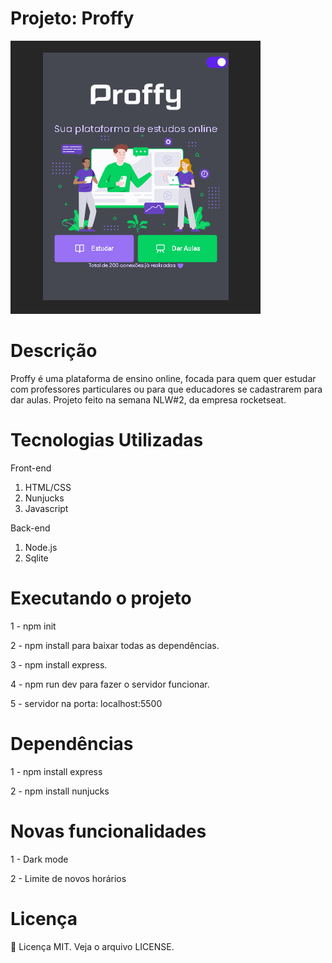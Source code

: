 # Projeto: Proffy

 ![](gifs/darktheme.gif)

# Descrição

Proffy é uma plataforma de ensino online, focada para quem quer estudar com professores particulares ou para que educadores se cadastrarem para dar aulas. Projeto feito na semana NLW#2, da empresa rocketseat.


# Tecnologias Utilizadas

Front-end

1. HTML/CSS
2. Nunjucks
3. Javascript

Back-end

1. Node.js
2. Sqlite

# Executando o projeto

1 - npm init

2 - npm install para baixar todas as dependências.

3 - npm install express.

4 - npm run dev para fazer o servidor funcionar.

5 - servidor na porta: localhost:5500


# Dependências

1 - npm install express

2 - npm install nunjucks

# Novas funcionalidades

1 - Dark mode

2 - Limite de novos horários

# Licença

:book: Licença MIT. Veja o arquivo LICENSE.